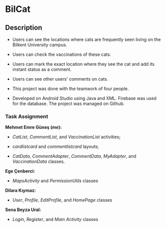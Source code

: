 # BilCat

## Description

- Users can see the locations where cats are frequently seen living on the Bilkent University campus.

- Users can check the vaccinations of these cats.

- Users can mark the exact location where they see the cat and add its instant status as a comment.

- Users can see other users' comments on cats.

- This project was done with the teamwork of four people.

- Developed on Android Studio using Java and XML. Firebase was used for the database. The project was managed on Github.

### Task Assignment
**Mehmet Emre Güneş (*me*):** 

- *CatList*, *CommentList*, and *VaccinationList* activities;

- *cardlistcard* and *commentlistcard* layouts;
                        
- *CatData*, *CommentAdapter*, *CommentData*, *MyAdapter*, and *VaccinationData* classes.

**Ege Çenberci:**

- *MapsActivity* and *PermissionUtils* classes

**Dilara Kıymaz:** 

- *User*, *Profile*, *EditProfile*, and *HomePage* classes
                        
**Sena Beyza Ural:** 

- *Login*, *Register*, and *Main Activity* classes

